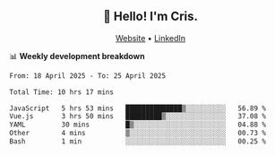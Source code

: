 
<h2 align="center">👋 Hello! I'm Cris.</h2>
<p align="center">
  <a href="https://www.criscunas.dev">Website</a> •
  <a href="https://www.linkedin.com/in/cristophercunas/">LinkedIn</a> 
</p>


📊 **Weekly development breakdown**
<!--START_SECTION:waka-->

```txt
From: 18 April 2025 - To: 25 April 2025

Total Time: 10 hrs 17 mins

JavaScript   5 hrs 53 mins   ██████████████▒░░░░░░░░░░   56.89 %
Vue.js       3 hrs 50 mins   █████████▒░░░░░░░░░░░░░░░   37.08 %
YAML         30 mins         █▒░░░░░░░░░░░░░░░░░░░░░░░   04.88 %
Other        4 mins          ▒░░░░░░░░░░░░░░░░░░░░░░░░   00.73 %
Bash         1 min           ░░░░░░░░░░░░░░░░░░░░░░░░░   00.25 %
```

<!--END_SECTION:waka-->
